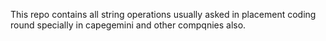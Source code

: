 This repo contains all string operations usually asked in placement coding round specially in capegemini and other compqnies also.
